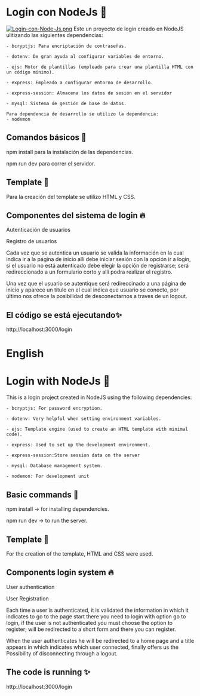 
# Login con NodeJs 📝  
[![Login-con-Node-Js.png](https://i.postimg.cc/c4QKFHLh/Login-con-Node-Js.png)](https://postimg.cc/8jzP5TWf)
Este un proyecto de login creado en NodeJS ulitizando las siguientes dependencias:
    
    - bcryptjs: Para encriptación de contraseñas.
    
    - dotenv: De gran ayuda al configurar variables de entorno.
    
    - ejs: Motor de plantillas (empleado para crear una plantilla HTML con un código mínimo).  
    
    - express: Empleado a configurar entorno de desarrollo.
    
    - express-session: Almacena los datos de sesión en el servidor
    
    - mysql: Sistema de gestión de base de datos. 
    
    Para dependencia de desarrollo se utilizo la dependencia:
    - nodemon

## Comandos básicos 🚀  
npm install para la instalación de las dependencias.

npm run dev para correr el servidor. 


## Template 💫
Para la creación del template se utilizo HTML y CSS.

## Componentes del sistema de login 🔥  
Autenticación de usuarios

Registro de usuarios

Cada vez que se autentica un usuario se valida 
la información en la cual indica ir a la página 
de inicio allí debe iniciar sesión con la opción 
ir a login, si el usuario no está autenticado debe 
elegir la opción de registrarse; será redireccionado 
a un formulario corto y allí podra realizar el registro.
    
Una vez que el usuario se autentique será redireccinado 
a una página de inicio y aparece un titulo en el cual 
indica que usuario se conecto, por último nos ofrece la 
posibilidad de desconectarnos a traves de un logout.


## El código se está ejecutando✨ 
http://localhost:3000/login 
#
# English
#
# Login with NodeJs 📝  
This is a login project created in NodeJS using the following dependencies:

    
    - bcryptjs: For password encryption.
    
    - dotenv: Very helpful when setting environment variables.
    
    - ejs: Template engine (used to create an HTML template with minimal code).  
    
    - express: Used to set up the development environment.
    
    - express-session:Store session data on the server
    
    - mysql: Database management system. 
    
    - nodemon: For development unit 

## Basic commands 🚀  
npm install -> for installing dependencies.

npm run dev -> to run the server.


## Template 💫
For the creation of the template, HTML and CSS were used.

## Components login system 🔥  
User authentication

User Registration

Each time a user is authenticated, it is validated
the information in which it indicates to go to the page
start there you need to login with option
go to login, if the user is not authenticated you must
choose the option to register; will be redirected
to a short form and there you can register.
    
When the user authenticates he will be redirected
to a home page and a title appears in which
indicates which user connected, finally offers us the
Possibility of disconnecting through a logout.


## The code is running ✨ 
http://localhost:3000/login 


